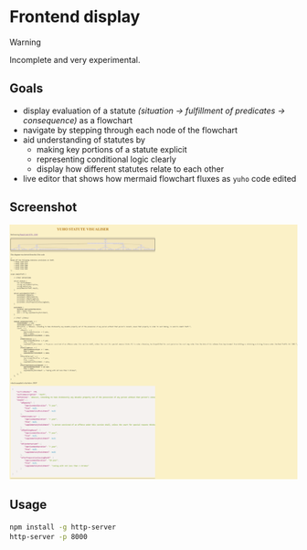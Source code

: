 # Frontend display

> [!WARNING]
> Incomplete and very experimental.   

## Goals

* display evaluation of a statute *(situation -> fulfillment of predicates -> consequence)* as a flowchart
* navigate by stepping through each node of the flowchart
* aid understanding of statutes by
  * making key portions of a statute explicit
  * representing conditional logic clearly
  * display how different statutes relate to each other
* live editor that shows how mermaid flowchart fluxes as `yuho` code edited

## Screenshot

![](asset/screenshot1.png)

## Usage

```sh
npm install -g http-server
http-server -p 8000
```
